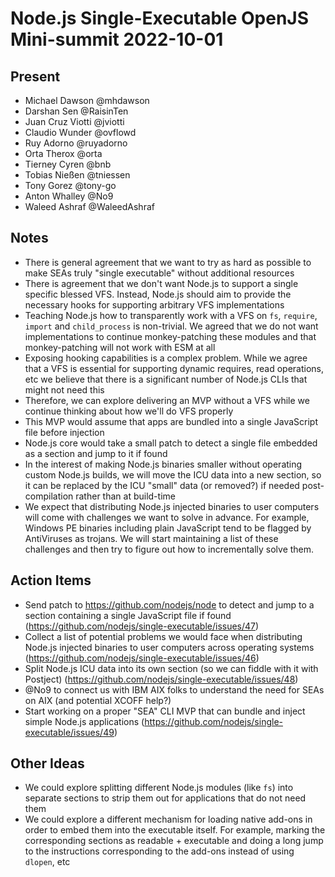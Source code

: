 # Node.js Single-Executable OpenJS Mini-summit 2022-10-01

## Present

* Michael Dawson @mhdawson
* Darshan Sen @RaisinTen
* Juan Cruz Viotti @jviotti
* Claudio Wunder @ovflowd
* Ruy Adorno @ruyadorno
* Orta Therox @orta
* Tierney Cyren @bnb
* Tobias Nießen @tniessen 
* Tony Gorez @tony-go
* Anton Whalley @No9
* Waleed Ashraf @WaleedAshraf

## Notes

- There is general agreement that we want to try as hard as possible to make
  SEAs truly "single executable" without additional resources
- There is agreement that we don't want Node.js to support a single specific
  blessed VFS. Instead, Node.js should aim to provide the necessary hooks for
  supporting arbitrary VFS implementations
- Teaching Node.js how to transparently work with a VFS on `fs`, `require`,
  `import` and `child_process` is non-trivial. We agreed that we do not want
  implementations to continue monkey-patching these modules and that
  monkey-patching will not work with ESM at all
- Exposing hooking capabilities is a complex problem. While we agree that a VFS
  is essential for supporting dynamic requires, read operations, etc we believe
  that there is a significant number of Node.js CLIs that might not need this
- Therefore, we can explore delivering an MVP without a VFS while we continue
  thinking about how we'll do VFS properly
- This MVP would assume that apps are bundled into a single JavaScript file
  before injection
- Node.js core would take a small patch to detect a single file embedded as a
  section and jump to it if found
- In the interest of making Node.js binaries smaller without operating custom
  Node.js builds, we will move the ICU data into a new section, so it can be
  replaced by the ICU "small" data (or removed?) if needed post-compilation
  rather than at build-time
- We expect that distributing Node.js injected binaries to user computers will
  come with challenges we want to solve in advance. For example, Windows PE
  binaries including plain JavaScript tend to be flagged by AntiViruses as
  trojans. We will start maintaining a list of these challenges and then try to
  figure out how to incrementally solve them.

## Action Items

- Send patch to https://github.com/nodejs/node to detect and jump to a section
  containing a single JavaScript file if found
  (https://github.com/nodejs/single-executable/issues/47)
- Collect a list of potential problems we would face when distributing Node.js
  injected binaries to user computers across operating systems
  (https://github.com/nodejs/single-executable/issues/46)
- Split Node.js ICU data into its own section (so we can fiddle with it with
  Postject) (https://github.com/nodejs/single-executable/issues/48)
- @No9 to connect us with IBM AIX folks to understand the need for SEAs on AIX
  (and potential XCOFF help?)
- Start working on a proper "SEA" CLI MVP that can bundle and inject simple
  Node.js applications (https://github.com/nodejs/single-executable/issues/49)

## Other Ideas

- We could explore splitting different Node.js modules (like `fs`) into
  separate sections to strip them out for applications that do not need them
- We could explore a different mechanism for loading native add-ons in order to
  embed them into the executable itself. For example, marking the corresponding
  sections as readable + executable and doing a long jump to the instructions
  corresponding to the add-ons instead of using `dlopen`, etc
